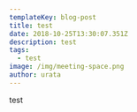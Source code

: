 ```yaml
---
templateKey: blog-post
title: test
date: 2018-10-25T13:30:07.351Z
description: test
tags:
  - test
image: /img/meeting-space.png
author: urata
---
```

test
